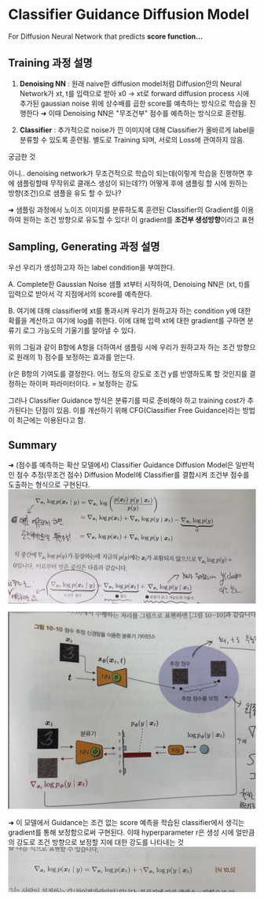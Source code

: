 # Classifier Guidance Diffusion Model

For Diffusion Neural Network that predicts **score function...**

## Training 과정 설명

1. **Denoising NN** : 원래 naive한 diffusion model처럼 Diffusion안의 Neural Network가 xt, t를 입력으로 받아 x0 → xt로 forward diffusion process 시에 추가된 gaussian noise 위에 상수배를 곱한 score를 예측하는 방식으로 학습을 진행한다 ➜ 이때 Denoising NN은 "무조건부" 점수를 예측하는 방식으로 훈련됨.

2. **Classifier** : 추가적으로 noise가 낀 이미지에 대해 Classifier가 올바르게 label을 분류할 수 있도록 훈련됨. 별도로 Training 되며, 서로의 Loss에 관여하지 않음.

궁금한 것

아니.. denoising network가 무조건적으로 학습이 되는데(이렇게 학습을 진행하면 후에 샘플링할때 무작위로 클래스 생성이 되는데??) 어떻게 후에 샘플링 할 시에 원하는 방향(조건)으로 샘플을 유도 할 수 있나?

➜ 샘플링 과정에서 노이즈 이미지를 분류하도록 훈련된 Classifier의 Gradient를 이용하여 원하는 조건 방향으로 유도할 수 있다! 이 gradient를 **조건부 생성방향**이라고 표현

## Sampling, Generating 과정 설명

우선 우리가 생성하고자 하는 label condition을 부여한다.

A. Complete한 Gaussian Noise 샘플 xt부터 시작하여, Denoising NN은 (xt, t)를 입력으로 받아서 각 지점에서의 score를 예측한다.

B. 여기에 대해 classifier에 xt를 통과시켜 우리가 원하고자 하는 condition y에 대한 확률을 계산하고 여기에 log를 취한다. 이에 대해 입력 xt에 대한 gradient를 구하면 분류기 로그 가능도의 기울기를 알아낼 수 있다.


위의 그림과 같이 B항에 A항을 더하여서 샘플링 시에 우리가 원하고자 하는 조건 방향으로 원래의 1) 점수를 보정하는 효과를 얻는다.

(r은 B항의 기여도를 결정한다. 어느 정도의 강도로 조건 y를 반영하도록 할 것인지를 결정하는 하이퍼 파라미터이다. = 보정하는 강도

그러나 Classifier Guidance 방식은 분류기를 따로 준비해야 하고 training cost가 추가된다는 단점이 있음. 이를 개선하기 위해 CFG(Classifier Free Guidance)라는 방법이 최근에는 이용된다고 함.

## Summary

➜ (점수를 예측하는 확산 모델에서) Classifier Guidance Diffusion Model은 일반적인 점수 추정(무조건 점수) Diffusion Model에 Classifier를 결합시켜 조건부 점수를 도출하는 형식으로 구현된다. 
![Conditional Score Induction](../pics/Classifier_guidance_2.jpeg)

![Generation for Classifier Guidance Coditional Diffusion Model](../pics/Classifier_guidance_1.png)

➜ 이 모델에서 Guidance는 조건 없는 score 예측을 학습된 classifier에서 생긱는 gradient를 통해 보정함으로써 구현된다. 이때 hyperparameter r은 생성 시에 얼만큼의 강도로 조건 방향으로 보정할 지에 대한 강도를 나타내는 것
![Conditional Score with Guidance Hyperparameter r](../pics/Classifier_guidance_3.jpeg)